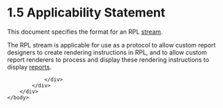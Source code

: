 <html dir="LTR" xmlns:mshelp="http://msdn.microsoft.com/mshelp" xmlns:ddue="http://ddue.schemas.microsoft.com/authoring/2003/5" xmlns:xlink="http://www.w3.org/1999/xlink" xmlns:tool="http://www.microsoft.com/tooltip">
    <head>
        <meta http-equiv="Content-Type" content="text/html; CHARSET=utf-8"></meta>
        <meta name="save" content="history"></meta>
        <title>1.5 Applicability Statement</title>
        <xml>
            <mshelp:toctitle title="1.5 Applicability Statement"></mshelp:toctitle>
            <mshelp:rltitle title="[MS-RPL]: Applicability Statement"></mshelp:rltitle>
            <mshelp:keyword index="A" term="d57f37b0-1f8e-4ad7-bd7b-7a49117dd404"></mshelp:keyword>
            <mshelp:attr name="DCSext.ContentType" value="open specification"></mshelp:attr>
            <mshelp:attr name="AssetID" value="d57f37b0-1f8e-4ad7-bd7b-7a49117dd404"></mshelp:attr>
            <mshelp:attr name="TopicType" value="kbRef"></mshelp:attr>
            <mshelp:attr name="DCSext.Title" value="[MS-RPL]: Applicability Statement" />
        </xml>
    </head>
    <body>
        <div id="header">
            <h1 class="heading">1.5 Applicability Statement</h1>
        </div>
        <div id="mainSection">
            <div id="mainBody">
                <div id="allHistory" class="saveHistory"></div>
                <div id="sectionSection0" class="section" name="collapseableSection">
                    

<p>This document specifies the format for an RPL <a href="75ae48f7-746b-4b41-919c-6699fa28b3ef.md#gt_f3529cd8-50da-4f36-aa0b-66af455edbb6">stream</a>.</p>

<p>The RPL stream is applicable for use as a protocol to allow
custom report designers to create rendering instructions in RPL, and to allow
custom report renderers to process and display these rendering instructions to
display <a href="75ae48f7-746b-4b41-919c-6699fa28b3ef.md#gt_556439b8-0249-44d1-894c-6c7dbd8f0a00">reports</a>.</p>


                </div>
            </div>
        </div>
    </body>
</html>